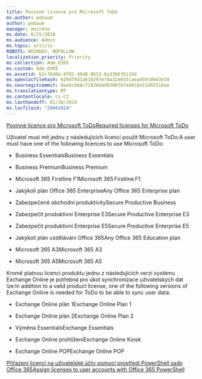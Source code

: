 ```yaml
---
title: Povinné licence pro Microsoft ToDo
ms.author: pebaum
author: pebaum
manager: mnirkhe
ms.date: 6/25/2018
ms.audience: Admin
ms.topic: article
ROBOTS: NOINDEX, NOFOLLOW
localization_priority: Priority
ms.collection: Adm_O365
ms.custom: Adm_O365
ms.assetid: b2cf6d0a-9f01-49d8-8653-6a3366f6119d
ms.openlocfilehash: 62947931a616297e74a32e035caea459c0043e39
ms.sourcegitcommit: 0ae6cbb8cf2836da98300767ed81b411d6551bee
ms.translationtype: MT
ms.contentlocale: cs-CZ
ms.lasthandoff: 01/30/2019
ms.locfileid: "29661024"
---
```

[<span data-ttu-id="38221-102">Povinné licence pro Microsoft ToDo</span><span class="sxs-lookup"><span data-stu-id="38221-102">Required licenses for Microsoft ToDo</span></span>](https://support.office.com/article/381e9d1b-c500-49b5-973e-890fd86528d7.aspx)
  
<span data-ttu-id="38221-103">Uživatel musí mít jednu z následujících licencí použít Microsoft ToDo:</span><span class="sxs-lookup"><span data-stu-id="38221-103">A user must have one of the following licences to use Microsoft ToDo:</span></span>
  
- <span data-ttu-id="38221-104">Business Essentials</span><span class="sxs-lookup"><span data-stu-id="38221-104">Business Essentials</span></span>
    
- <span data-ttu-id="38221-105">Business Premium</span><span class="sxs-lookup"><span data-stu-id="38221-105">Business Premium</span></span>
    
- <span data-ttu-id="38221-106">Microsoft 365 Firstline F1</span><span class="sxs-lookup"><span data-stu-id="38221-106">Microsoft 365 Firstline F1</span></span>
    
- <span data-ttu-id="38221-107">Jakýkoli plán Office 365 Enterprise</span><span class="sxs-lookup"><span data-stu-id="38221-107">Any Office 365 Enterprise plan</span></span>
    
- <span data-ttu-id="38221-108">Zabezpečené obchodní produktivity</span><span class="sxs-lookup"><span data-stu-id="38221-108">Secure Productive Business</span></span>
    
- <span data-ttu-id="38221-109">Zabezpečit produktivní Enterprise E3</span><span class="sxs-lookup"><span data-stu-id="38221-109">Secure Productive Enterprise E3</span></span>
    
- <span data-ttu-id="38221-110">Zabezpečit produktivní Enterprise E5</span><span class="sxs-lookup"><span data-stu-id="38221-110">Secure Productive Enterprise E5</span></span>
    
- <span data-ttu-id="38221-111">Jakýkoli plán vzdělávání Office 365</span><span class="sxs-lookup"><span data-stu-id="38221-111">Any Office 365 Education plan</span></span>
    
- <span data-ttu-id="38221-112">Microsoft 365 A3</span><span class="sxs-lookup"><span data-stu-id="38221-112">Microsoft 365 A3</span></span>
    
- <span data-ttu-id="38221-113">Microsoft 365 A5</span><span class="sxs-lookup"><span data-stu-id="38221-113">Microsoft 365 A5</span></span>
    
<span data-ttu-id="38221-114">Kromě platnou licenci produktu jednu z následujících verzí systému Exchange Online je potřebná pro úkol synchronizace uživatelských dat lze:</span><span class="sxs-lookup"><span data-stu-id="38221-114">In addition to a valid product license, one of the following versions of Exchange Online is needed for ToDo to be able to sync user data:</span></span> 
  
- <span data-ttu-id="38221-115">Exchange Online plán 1</span><span class="sxs-lookup"><span data-stu-id="38221-115">Exchange Online Plan 1</span></span>
    
- <span data-ttu-id="38221-116">Exchange Online plán 2</span><span class="sxs-lookup"><span data-stu-id="38221-116">Exchange Online Plan 2</span></span>
    
- <span data-ttu-id="38221-117">Výměna Essentials</span><span class="sxs-lookup"><span data-stu-id="38221-117">Exchange Essentials</span></span>
    
- <span data-ttu-id="38221-118">Exchange Online prohlížení</span><span class="sxs-lookup"><span data-stu-id="38221-118">Exchange Online Kiosk</span></span>
    
- <span data-ttu-id="38221-119">Exchange Online POP</span><span class="sxs-lookup"><span data-stu-id="38221-119">Exchange Online POP</span></span>
    
[<span data-ttu-id="38221-120">Přiřazení licencí na uživatelské účty pomocí prostředí PowerShell sady Office 365</span><span class="sxs-lookup"><span data-stu-id="38221-120">Assign licenses to user accounts with Office 365 PowerShell</span></span>](https://docs.microsoft.com/office365/enterprise/powershell/assign-licenses-to-user-accounts-with-office-365-powershell )
  

